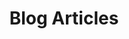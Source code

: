 ---
layout: archive
permalink: /articles/
title: &title "Blog Articles"
alt_title: *title
excerpt: &excerpt "A collection of articles about projects and thoughts."
introduction: *excerpt
pagination: 
  enabled: true
  category: articles
---